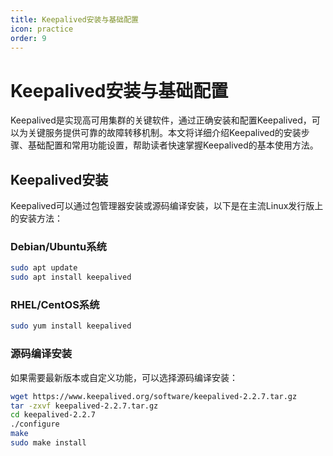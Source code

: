 ```yaml
---
title: Keepalived安装与基础配置
icon: practice
order: 9
---
```


# Keepalived安装与基础配置

Keepalived是实现高可用集群的关键软件，通过正确安装和配置Keepalived，可以为关键服务提供可靠的故障转移机制。本文将详细介绍Keepalived的安装步骤、基础配置和常用功能设置，帮助读者快速掌握Keepalived的基本使用方法。

## Keepalived安装

Keepalived可以通过包管理器安装或源码编译安装，以下是在主流Linux发行版上的安装方法：

### Debian/Ubuntu系统

```bash
sudo apt update
sudo apt install keepalived
```

### RHEL/CentOS系统

```bash
sudo yum install keepalived
```

### 源码编译安装

如果需要最新版本或自定义功能，可以选择源码编译安装：

```bash
wget https://www.keepalived.org/software/keepalived-2.2.7.tar.gz
tar -zxvf keepalived-2.2.7.tar.gz
cd keepalived-2.2.7
./configure
make
sudo make install
```

